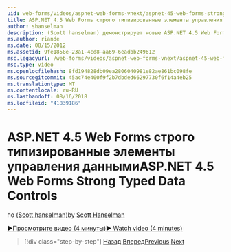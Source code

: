 ```yaml
---
uid: web-forms/videos/aspnet-web-forms-vnext/aspnet-45-web-forms-strong-typed-data-controls
title: ASP.NET 4.5 Web Forms строго типизированные элементы управления данными | Документация Майкрософт
author: shanselman
description: (Scott hanselman) демонстрирует новые ASP.NET 4.5 Web Forms строгих типизированные элементы управления данными.
ms.author: riande
ms.date: 08/15/2012
ms.assetid: 9fe1858e-23a1-4cd8-aa69-6eadbb249612
msc.legacyurl: /web-forms/videos/aspnet-web-forms-vnext/aspnet-45-web-forms-strong-typed-data-controls
msc.type: video
ms.openlocfilehash: 8fd194828db09ea2806040981e82ae861bc098fe
ms.sourcegitcommit: 45ac74e400f9f2b7dbded66297730f6f14a4eb25
ms.translationtype: MT
ms.contentlocale: ru-RU
ms.lasthandoff: 08/16/2018
ms.locfileid: "41839186"
---
```

<a name="aspnet-45-web-forms-strong-typed-data-controls"></a><span data-ttu-id="395bd-103">ASP.NET 4.5 Web Forms строго типизированные элементы управления данными</span><span class="sxs-lookup"><span data-stu-id="395bd-103">ASP.NET 4.5 Web Forms Strong Typed Data Controls</span></span>
====================
<span data-ttu-id="395bd-104">по [(Scott hanselman)](https://github.com/shanselman)</span><span class="sxs-lookup"><span data-stu-id="395bd-104">by [Scott Hanselman](https://github.com/shanselman)</span></span>

[<span data-ttu-id="395bd-105">&#9654;Просмотрите видео (4 минуты)</span><span class="sxs-lookup"><span data-stu-id="395bd-105">&#9654; Watch video (4 minutes)</span></span>](https://channel9.msdn.com/Blogs/ASP-NET-Site-Videos/aspnet-45-web-forms-strong-typed-data-controls)

> [!div class="step-by-step"]
> <span data-ttu-id="395bd-106">[Назад](aspnet-45-web-forms-model-binding.md)
> [Вперед](aspnet-vnext-videos-bundling-and-minification.md)</span><span class="sxs-lookup"><span data-stu-id="395bd-106">[Previous](aspnet-45-web-forms-model-binding.md)
[Next](aspnet-vnext-videos-bundling-and-minification.md)</span></span>
